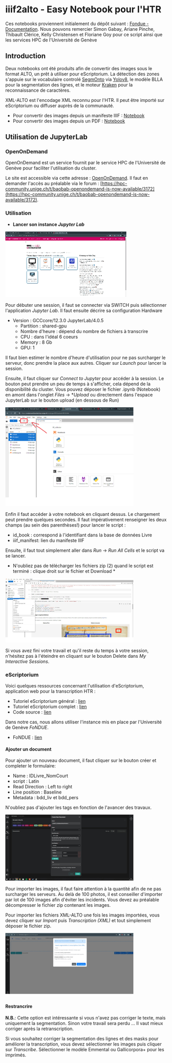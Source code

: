 # iiif2alto - Easy Notebook pour l'HTR

Ces notebooks proviennent initialement du dépôt suivant : [Fondue - Documentation](https://github.com/FoNDUE-HTR/Documentation/blob/master/notebook_pipeline.ipynb). Nous pouvons remercier Simon Gabay, Ariane Pinche, Thibault Clérice, Kelly Christensen et Floriane Goy pour ce script ainsi que les services HPC de l'Université de Genève 

## Introduction

Deux notebooks ont été produits afin de convertir des images sous le format ALTO, un prêt à utiliser pour eScriptorium. La détection des zones s'appuie sur le vocabulaire controlé [SegmOnto](https://segmonto.github.io/) via [Yolov8](https://docs.ultralytics.com/fr/), le modèle BLLA pour la segmentation des lignes, et le moteur [Kraken](https://kraken.re/main/index.html) pour la reconnaissance de caractères.

XML-ALTO est l'encodage XML reconnu pour l'HTR. Il peut être importé sur eScriptorium ou diffuser auprès de la communauté. 

- Pour convertir des images depuis un manifeste IIIF : [Notebook](https://gitlab.unige.ch/grand_siecle/iiif2alto/-/blob/main/notebook_pipeline.ipynb)
- Pour convertir des images depuis un PDF : [Notebook]()

## Utilisation de JupyterLab

### OpenOnDemand

OpenOnDemand est un service fournit par le service HPC de l'Université de Genève pour faciliter l'utilisation du cluster.

Le site est accessible via cette adresse : [OpenOnDemand](https://ondemand.baobab.hpc.unige.ch/). Il faut en demander l'accès au préalable via le forum : [https://hpc-community.unige.ch/t/baobab-openondemand-is-now-available/3172](https://hpc-community.unige.ch/t/baobab-openondemand-is-now-available/3172). 

### Utilisation

- **Lancer son instance *Jupyter Lab***

![Using jupyter](media/Baobab_OpenOnDemand.gif)

Pour débuter une session, il faut se connecter via SWITCH puis sélectionner l'application *Jupyter Lab*. Il faut ensuite décrire sa configuration Hardware
 - Version : GCCcore/12.3.0 JupyterLab/4.0.5
    - Partition : shared-gpu
    - Nombre d'heure : dépend du nombre de fichiers à transcrire
    - CPU : dans l'idéal 6 coeurs
    - Memory : 8 Gb 
    - GPU: 1

Il faut bien estimer le nombre d'heure d'utilisation pour ne pas surcharger le serveur, donc prendre la place aux autres. Cliquer sur *Launch* pour lancer la session.

Ensuite, il faut cliquer sur *Connect to Jupyter* pour accéder à la session. Le bouton peut prendre un peu de temps à s'afficher, cela dépend de la disponibilité du cluster. Vous pouvez déposer le fichier .ipynb (Notebook) en amont dans l'onglet *Files* -> **Upload* ou directement dans l'espace JupyterLab sur le bouton upload (en dessous de Run)

<img src="media/upload_notebook.png" alt="Upload in Jupyter" width="400"/>

Enfin il faut accéder à votre notebook en cliquant dessus. Le chargement peut prendre quelques secondes. Il faut impérativement renseigner les deux champs (au sein des parenthèses!) pour lancer le script :
- id_book : correspond à l'identifiant dans la base de données Livre
- iiif_manifest: lien du manifeste IIIF

Ensuite, il faut tout simplement aller dans *Run* -> *Run All Cells* et le script va se lancer. 

* N'oubliez pas de télécharger les fichiers zip (2) quand le script est terminé : clique droit sur le fichier et Download *

<img src="media/download_zip.jpg" alt="Download files" width="400"/>

Si vous avez fini votre travail et qu'il reste du temps à votre session, n'hésitez pas à l'éteindre en cliquant sur le bouton Delete dans *My Interactive Sessions*. 

### eScriptorium

Voici quelques ressources concernant l'utilisation d'eScriptorium, application web pour la transcription HTR :
- Tutoriel eScriptorium général : [lien](https://lectaurep.hypotheses.org/documentation/prendre-en-main-escriptorium)
- Tutoriel eScriptorium complet : [lien](https://escriptorium.readthedocs.io/en/latest/)
- Code source : [lien](https://gitlab.com/scripta/escriptorium)


Dans notre cas, nous allons utiliser l'instance mis en place par l'Université de Genève *FoNDUE*.
- FoNDUE : [lien](https://test.fondue.unige.ch/)

#### Ajouter un document

Pour ajouter un nouveau document, il faut cliquer sur le bouton créer et completer le formulaire:
- Name : IDLivre_NomCourt
- script : Latin
- Read Direction : Left to right
- Line position : Baseline
- Metadata : bdd_liv et bdd_pers

N'oubliez pas d'ajouter les tags en fonction de l'avancer des travaux. 

<img src="media/create_document.jpg" alt="Create document" width="400"/>

Pour importer les images, il faut faire attention à la quantité afin de ne pas surcharger les serveurs. Au delà de 100 photos, il est conseiller d'importer par lot de 100 images afin d'éviter les incidents. Vous devez au préalable décompresser le fichier zip contenant les images.

Pour importer les fichiers XML-ALTO une fois les images importées, vous devez cliquer sur *Import* puis *Transcription (XML)* et tout simplement déposer le fichier zip.

<img src="media/import_xml.jpg" alt="Create document" width="400"/>

#### Restrancrire

**N.B.**: Cette option est intéressante si vous n'avez pas corriger le texte, mais uniquement la segmentation. Sinon votre travail sera perdu ... Il vaut mieux corriger après la retranscription.

Si vous souhaitez corriger la segmentation des lignes et des masks pour améliorer la transcription, vous devez sélectionner les images puis cliquer sur *Transcribe*. Sélectionner le modèle Emmental ou Gallicorpora+ pour les imprimés.
